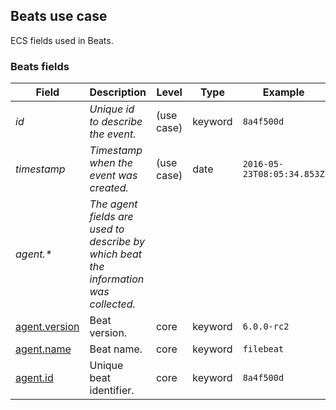## Beats use case

ECS fields used in Beats.

### <a name="beats"></a> Beats fields


| Field  | Description  | Level  | Type  | Example  |
|---|---|---|---|---|
| <a name="id"></a>*id* | *Unique id to describe the event.* | (use case) | keyword | `8a4f500d` |
| <a name="timestamp"></a>*timestamp* | *Timestamp when the event was created.* | (use case) | date | `2016-05-23T08:05:34.853Z` |
| <a name="agent.&ast;"></a>*agent.&ast;* | *The agent fields are used to describe by which beat the information was collected.<br/>* |  |  |  |
| [agent.version](../README.md#agent.version)  | Beat version. | core | keyword | `6.0.0-rc2` |
| [agent.name](../README.md#agent.name)  | Beat name. | core | keyword | `filebeat` |
| [agent.id](../README.md#agent.id)  | Unique beat identifier. | core | keyword | `8a4f500d` |



